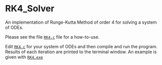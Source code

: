 # RK4_Solver

An implementation of Runge-Kutta Method of order 4 for solving a system of ODEs.

Please see the file [`RK4.c`](./RK4.c) file for a how-to-use.

Edit [`RK4.c`](./RK4.c) for your system of ODEs and then compile and run the program. Results of each iteration are printed to the terminal window. An example is given with [`RK4.exe`](./RK4.exe)

